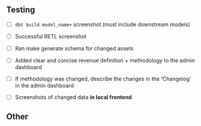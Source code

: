 ## Testing

- [ ] `dbt build model_name+` screenshot (must include downstream models)
- [ ] Successful RETL screenshot
- [ ] Ran make generate schema for changed assets

- [ ] Added clear and concise revenue definition + methodology to the admin dashboard
- [ ] If methodology was changed, describe the changes in the 'Changelog' in the admin dashboard

- [ ] Screenshots of changed data **in local frontend**

## Other
